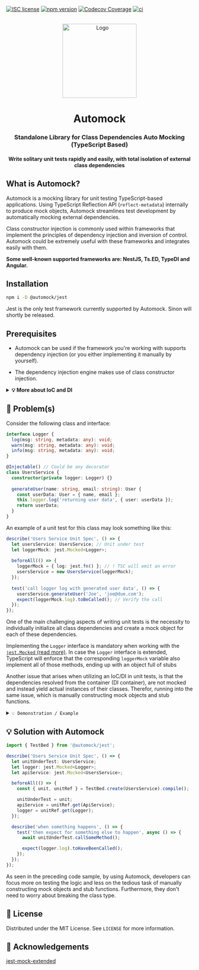 [![ISC license](http://img.shields.io/badge/license-MIT-brightgreen.svg)](http://opensource.org/licenses/MIT)
[![npm version](http://img.shields.io/npm/v/@automock/jest.svg?style=flat)](https://npmjs.org/package/automock "View this project on npm")
[![Codecov Coverage](https://img.shields.io/codecov/c/github/omermorad/automock/master.svg?style=flat-square)](https://codecov.io/gh/omermorad/automock)
[![ci](https://github.com/omermorad/automock/actions/workflows/ci.yml/badge.svg?branch=master)](https://github.com/omermorad/automock/actions)

<p align="center">
  <br/>
  <img width="200" src="https://raw.githubusercontent.com/omermorad/automock/master/logo.png" alt="Logo" />

  <h1 align="center">Automock</h1>

  <h3 align="center">
    Standalone Library for Class Dependencies Auto Mocking (TypeScript Based)
  </h3>

  <h4 align="center">
    Write solitary unit tests rapidly and easily, with total isolation
    of external class dependencies
  </h4>
</p>

## What is Automock?
Automock is a mocking library for unit testing TypeScript-based applications.
Using TypeScript Reflection API (`reflect-metadata`) internally to produce
mock objects, Automock streamlines test development by automatically mocking
external dependencies.

Class constructor injection is commonly used within frameworks that implement
the principles of dependency injection and inversion of control. Automock
could be extremely useful with these frameworks and integrates easily with
them.

**Some well-known supported frameworks are: NestJS, Ts.ED, TypeDI and Angular.**

## Installation
```bash
npm i -D @automock/jest
```

Jest is the only test framework currently supported by Automock.
Sinon will shortly be released.

## Prerequisites
* Automock can be used if the framework you're working with supports
dependency injection (or you either implementing it manually by yourself).

* The dependency injection engine makes use of class constructor injection.

<details><summary><strong>💡 More about IoC and DI</strong></summary><p>
Inversion of Control (IoC) and dependency injection (DI) are used interchangeably.
IoC is achieved through DI. DI is the process of providing dependencies and IoC is
the end result of DI. Usually, IoC containers enforces the DI pattern for different
components, and this leaves them loosely coupled and allows you to code to
abstractions.

Dependency injection is a style of object configuration in which an object's fields
and collaborators are set by an external entity. In other words, objects are
configured by an external entity. Dependency injection is an alternative to having
the object configure itself.
</p></details>

## 🤔 Problem(s)
Consider the following class and interface:

```typescript
interface Logger {
  log(msg: string, metadata: any): void;
  warn(msg: string, metadata: any): void;
  info(msg: string, metadata: any): void;
}

@Injectable() // Could be any decorator
class UsersService {
  constructor(private logger: Logger) {}
  
  generateUser(name: string, email: string): User {
    const userData: User = { name, email };
    this.logger.log('returning user data', { user: userData });
    return userData;
  }
}
```

An example of a unit test for this class may look something like this:

```typescript
describe('Users Service Unit Spec', () => {
  let usersService: UsersService; // Unit under test
  let loggerMock: jest.Mocked<Logger>;
  
  beforeAll(() => {
    loggerMock = { log: jest.fn() }; // ! TSC will emit an error
    usersService = new UsersService(loggerMock);
  });
  
  test('call logger log with generated user data', () => {
    usersService.generateUser('Joe', 'joe@due.com');
    expect(loggerMock.log).toBeCalled(); // Verify the call
  });
});
```

One of the main challenging aspects of writing unit tests is
the necessity to individually initialize all class dependencies
and create a mock object for each of these dependencies.

Implementing the `Logger` interface is mandatory when working with
the [`jest.Mocked` (read more)](https://jestjs.io/docs/mock-function-api#jestmockedsource).
In case the `Logger` interface is extended, TypeScript will enforce
that the corresponding `loggerMock` variable also implement all of those
methods, ending up with an object full of stubs

Another issue that arises when utilizing an IoC/DI in unit tests,
is that the dependencies resolved from the container (DI container),
are not mocked and instead yield actual instances of their classes.
Therefor, running into the same issue, which is manually constructing
mock objects and stub functions.

<details><summary><code>💡 Demonstration / Example</code></summary><p>

```typescript
describe('Users Service Unit Spec', () => {
  let usersService: UsersService;
  let loggerMock: jest.Mocked<Logger>;
  let apiServiceMock: jest.Mocked<ApiService>;

  beforeAll(() => {
    loggerMock = { log: jest.fn(), warn: jest.fn(), info: jest.fn() };
    apiServiceMock = { getUsers: jest.fn(), deleteUser: jest.fn() };
    usersService = new UsersService(loggerMock, apiServiceMock);
  });

  test('...', () => { ... });
});

```
</p></details>

## 💡 Solution with Automock
```typescript
import { TestBed } from '@automock/jest';

describe('Users Service Unit Spec', () => {
  let unitUnderTest: UsersService;
  let logger: jest.Mocked<Logger>;
  let apiService: jest.Mocked<UsersService>;

  beforeAll(() => {
    const { unit, unitRef } = TestBed.create(UsersService).compile();

    unitUnderTest = unit;
    apiService = unitRef.get(ApiService);
    logger = unitRef.get(Logger);
  });

  describe('when something happens', () => {
    test('then expect for something else to happen', async () => {
      await unitUnderTest.callSomeMethod();

      expect(logger.log).toHaveBeenCalled();
    });
  });
});
```

As seen in the preceding code sample, by using Automock, developers can focus
more on testing the logic and less on the tedious task of manually constructing
mock objects and stub functions. Furthermore, they don't need to worry about
breaking the class type.

## 📜 License

Distributed under the MIT License. See `LICENSE` for more information.

## 📙 Acknowledgements

[jest-mock-extended](https://github.com/marchaos/jest-mock-extended)
